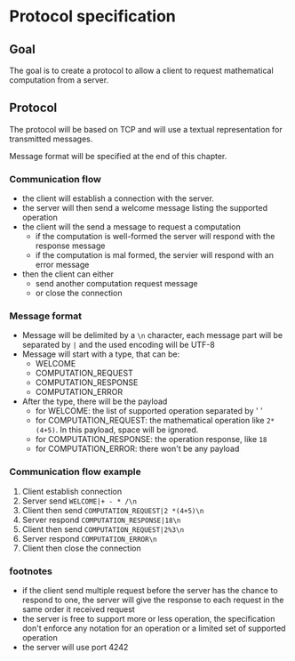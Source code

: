 # Protocol specification

## Goal

The goal is to create a protocol to allow a client to request mathematical computation from a server.

## Protocol

The protocol will be based on TCP and will use a textual representation for transmitted messages.

Message format will be specified at the end of this chapter. 

### Communication flow

* the client will establish a connection with the server.
* the server will then send a welcome message listing the supported operation
* the client will the send a message to request a computation 
  * if the computation is well-formed the server will respond with the response message
  * if the computation is mal formed, the servier will respond with an error message
* then the client can either 
  * send another computation request message
  * or close the connection

### Message format

* Message will be delimited by a `\n` character, each message part will be separated by `|` and the used encoding will be UTF-8
* Message will start with a type, that can be:
  * WELCOME
  * COMPUTATION_REQUEST
  * COMPUTATION_RESPONSE
  * COMPUTATION_ERROR
* After the type, there will be the payload
  * for WELCOME: the list of supported operation separated by ' '
  * for COMPUTATION_REQUEST: the mathematical operation like `2*(4+5)`. In this payload, space will be ignored.
  * for COMPUTATION_RESPONSE: the operation response, like `18`
  * for COMPUTATION_ERROR: there won't be any payload

### Communication flow example
 
1. Client establish connection
2. Server send `WELCOME|+ - * /\n`
3. Client then send `COMPUTATION_REQUEST|2 *(4+5)\n`
4. Server respond `COMPUTATION_RESPONSE|18\n` 
5. Client then send `COMPUTATION_REQUEST|2%3\n`
6. Server respond `COMPUTATION_ERROR\n`
7. Client then close the connection

### footnotes

* if the client send multiple request before the server has the chance to respond to one, the server will give the response to each request in 
the same order it received request
* the server is free to support more or less operation, the specification don't enforce any notation for an operation or a limited set of supported operation
* the server will use port 4242 